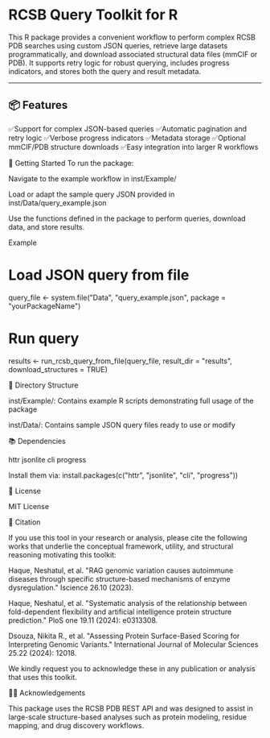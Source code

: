 # RCSB Query Toolkit for R

This R package provides a convenient workflow to perform complex RCSB PDB searches using custom JSON queries, retrieve large datasets programmatically, and download associated structural data files (mmCIF or PDB). It supports retry logic for robust querying, includes progress indicators, and stores both the query and result metadata.

---

## 📦 Features

✅Support for complex JSON-based queries
✅Automatic pagination and retry logic
✅Verbose progress indicators
✅Metadata storage
✅Optional mmCIF/PDB structure downloads
✅Easy integration into larger R workflows

🚀 Getting Started
To run the package:

Navigate to the example workflow in inst/Example/

Load or adapt the sample query JSON provided in inst/Data/query_example.json

Use the functions defined in the package to perform queries, download data, and store results.

Example

# Load JSON query from file
query_file <- system.file("Data", "query_example.json", package = "yourPackageName")

# Run query
results <- run_rcsb_query_from_file(query_file, result_dir = "results", download_structures = TRUE)

📁 Directory Structure

inst/Example/: Contains example R scripts demonstrating full usage of the package

inst/Data/: Contains sample JSON query files ready to use or modify

📚 Dependencies

httr
jsonlite
cli
progress

Install them via:
install.packages(c("httr", "jsonlite", "cli", "progress"))


📜 License

MIT License


📖 Citation

If you use this tool in your research or analysis, please cite the following works that underlie the conceptual framework, utility, and structural reasoning motivating this toolkit:

Haque, Neshatul, et al. "RAG genomic variation causes autoimmune diseases through specific structure-based mechanisms of enzyme dysregulation." Iscience 26.10 (2023).

Haque, Neshatul, et al. "Systematic analysis of the relationship between fold-dependent flexibility and artificial intelligence protein structure prediction." PloS one 19.11 (2024): e0313308.

Dsouza, Nikita R., et al. "Assessing Protein Surface-Based Scoring for Interpreting Genomic Variants." International Journal of Molecular Sciences 25.22 (2024): 12018.

We kindly request you to acknowledge these in any publication or analysis that uses this toolkit.



👩‍🔬 Acknowledgements

This package uses the RCSB PDB REST API and was designed to assist in large-scale structure-based analyses such as protein modeling, residue mapping, and drug discovery workflows.
